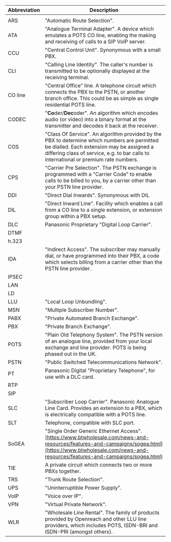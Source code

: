 

| Abbreviation | Description                                                  |
| ------------ | ------------------------------------------------------------ |
|              |                                                              |
| ARS          | "Automatic Route Selection".                                 |
| ATA          | "Analogue Terminal Adapter".  A device which emulates a POTS CO line, enabling the making and receiving of calls to a SIP VoIP server. |
| CCU          | "Central Control Unit".  Synonymous with a small PBX.        |
| CLI          | "Calling Line Identity".  The caller's number is transmitted to be optionally displayed at the receiving terminal. |
| CO line      | "Central Office" line.  A telephone circuit which connects the PBX to the PSTN, or another branch office.  This could be as simple as single residential POTS line. |
| CODEC        | "**Co**der/**Dec**oder".  An algorithm which encodes audio (or video) into a binary format at the transmitter and decodes it back at the receiver. |
| COS          | "Class Of Service".  An algorithm provided by the PBX to determine which numbers are permitted be dialled.  Each extension may be assigned a differing class of service, e.g. to bar calls to international or premium rate numbers. |
| CPS          | "Carrier Pre Selection".  The PSTN exchange is programmed with a "Carrier Code" to enable calls to be billed to you, by a carrier other than your PSTN line provider. |
| DDI          | "Direct Dial Inwards".  Synonymous with DIL                  |
| DIL          | "Direct Inward Line".  Facility which enables a call from a CO line to a single extension, or extension group within a PBX setup. |
| DLC          | Panasonic Proprietary "Digital Loop Carrier".                |
| DTMF         |                                                              |
| h.323        |                                                              |
| IDA          | "Indirect Access".  The subscriber may manually dial, or have programmed into their PBX, a code which selects billing from a carrier other than the PSTN line provider. |
| IPSEC        |                                                              |
| LAN          |                                                              |
| LD           |                                                              |
| LLU          | "Local Loop Unbundling".                                     |
| MSN          | "Multiple Subscriber Number".                                |
| PABX         | "Private Automated Branch Exchange".                         |
| PBX          | "Private Branch Exchange".                                   |
| POTS         | "Plain Old Telephony System".  The PSTN version of an analogue line, provided from your local exchange and line provider.  POTS is being phased out in the UK. |
| PSTN         | "Public Switched Telecommunications Network".                |
| PT           | Panasonic Digital "Proprietary Telephone", for use with a DLC card. |
| RTP          |                                                              |
| SIP          |                                                              |
| SLC          | "Subscriber Loop Carrier".  Panasonic Analogue Line Card.  Provides an extension to a PBX, which is electrically compatible with a POTS line. |
| SLT          | Telephone, compatible with SLC port.                         |
| SoGEA        | "Single Order Generic Ethernet Access".  [https://www.btwholesale.com/news-and-resources/features-and-campaigns/sogea.html](https://www.btwholesale.com/news-and-resources/features-and-campaigns/sogea.html) |
| TIE          | A private circuit which connects two or more PBXs together.  |
| TRS          | "Trunk Route Selection".                                     |
| UPS          | "Uninterruptible Power Supply".                              |
| VoIP         | "Voice over IP".                                             |
| VPN          | "Virtual Private Network".                                   |
| WLR          | "Wholesale Line Rental".  The family of products provided by Openreach and other LLU line providers, which includes POTS, ISDN-BRI and ISDN-PRI (amongst others). |

